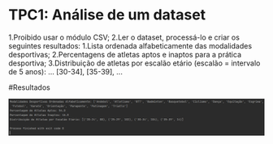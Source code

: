 # TPC1: Análise de um dataset

1.Proibido usar o módulo CSV;
2.Ler o dataset, processá-lo e criar os seguintes resultados:
    1.Lista ordenada alfabeticamente das modalidades desportivas;
    2.Percentagens de atletas aptos e inaptos para a prática desportiva;
    3.Distribuição de atletas por escalão etário (escalão = intervalo de 5 anos): ... [30-34], [35-39], ...


#Resultados

![imagem dos resultados](imagem/resultado.png)